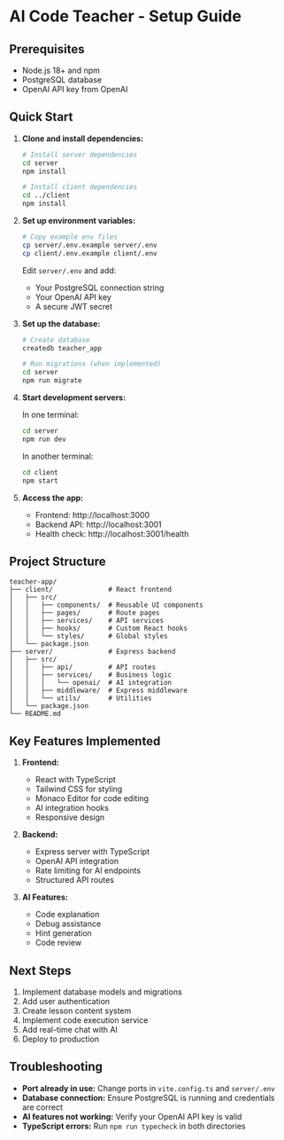# AI Code Teacher - Setup Guide

## Prerequisites

- Node.js 18+ and npm
- PostgreSQL database
 - OpenAI API key from OpenAI

## Quick Start

1. **Clone and install dependencies:**
   ```bash
   # Install server dependencies
   cd server
   npm install

   # Install client dependencies
   cd ../client
   npm install
   ```

2. **Set up environment variables:**
   ```bash
   # Copy example env files
   cp server/.env.example server/.env
   cp client/.env.example client/.env
   ```

   Edit `server/.env` and add:
   - Your PostgreSQL connection string
    - Your OpenAI API key
   - A secure JWT secret

3. **Set up the database:**
   ```bash
   # Create database
   createdb teacher_app

   # Run migrations (when implemented)
   cd server
   npm run migrate
   ```

4. **Start development servers:**
   
   In one terminal:
   ```bash
   cd server
   npm run dev
   ```

   In another terminal:
   ```bash
   cd client
   npm start
   ```

5. **Access the app:**
   - Frontend: http://localhost:3000
   - Backend API: http://localhost:3001
   - Health check: http://localhost:3001/health

## Project Structure

```
teacher-app/
├── client/              # React frontend
│   ├── src/
│   │   ├── components/  # Reusable UI components
│   │   ├── pages/       # Route pages
│   │   ├── services/    # API services
│   │   ├── hooks/       # Custom React hooks
│   │   └── styles/      # Global styles
│   └── package.json
├── server/              # Express backend
│   ├── src/
│   │   ├── api/         # API routes
│   │   ├── services/    # Business logic
│   │   │   └── openai/  # AI integration
│   │   ├── middleware/  # Express middleware
│   │   └── utils/       # Utilities
│   └── package.json
└── README.md
```

## Key Features Implemented

1. **Frontend:**
   - React with TypeScript
   - Tailwind CSS for styling
   - Monaco Editor for code editing
   - AI integration hooks
   - Responsive design

2. **Backend:**
   - Express server with TypeScript
    - OpenAI API integration
   - Rate limiting for AI endpoints
   - Structured API routes

3. **AI Features:**
   - Code explanation
   - Debug assistance
   - Hint generation
   - Code review

## Next Steps

1. Implement database models and migrations
2. Add user authentication
3. Create lesson content system
4. Implement code execution service
5. Add real-time chat with AI
6. Deploy to production

## Troubleshooting

- **Port already in use:** Change ports in `vite.config.ts` and `server/.env`
- **Database connection:** Ensure PostgreSQL is running and credentials are correct
- **AI features not working:** Verify your OpenAI API key is valid
- **TypeScript errors:** Run `npm run typecheck` in both directories